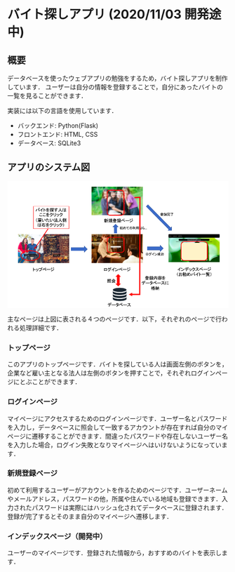 # バイト探しアプリ (2020/11/03 開発途中)

## 概要
データベースを使ったウェブアプリの勉強をするため，バイト探しアプリを制作しています．
ユーザーは自分の情報を登録することで，自分にあったバイトの一覧を見ることができます．


実装には以下の言語を使用しています．
- バックエンド: Python(Flask)
- フロントエンド: HTML, CSS
- データベース: SQLite3

## アプリのシステム図
<p align="center">
  <img align="middle" src="./assets/figure1.png" />
</p>

主なページは上図に表される４つのページです．以下，それぞれのページで行われる処理詳細です．

### トップページ
このアプリのトップページです．バイトを探している人は画面左側のボタンを，企業など雇い主となる法人は左側のボタンを押すことで，それぞれログインページにとぶことができます．

### ログインページ
マイページにアクセスするためのログインページです．ユーザー名とパスワードを入力し，データベースに照会して一致するアカウントが存在すれば自分のマイページに遷移することができます．間違ったパスワードや存在しないユーザー名を入力した場合，ログイン失敗となりマイページへはいけないようになっています．

### 新規登録ページ
初めて利用するユーザーがアカウントを作るためのページです．ユーザーネームやメールアドレス，パスワードの他，所属や住んでいる地域も登録できます．入力されたパスワードは実際にはハッシュ化されてデータベースに登録されます．登録が完了するとそのまま自分のマイページへ遷移します．

### インデックスページ（開発中）
ユーザーのマイページです．登録された情報から，おすすめのバイトを表示します．
